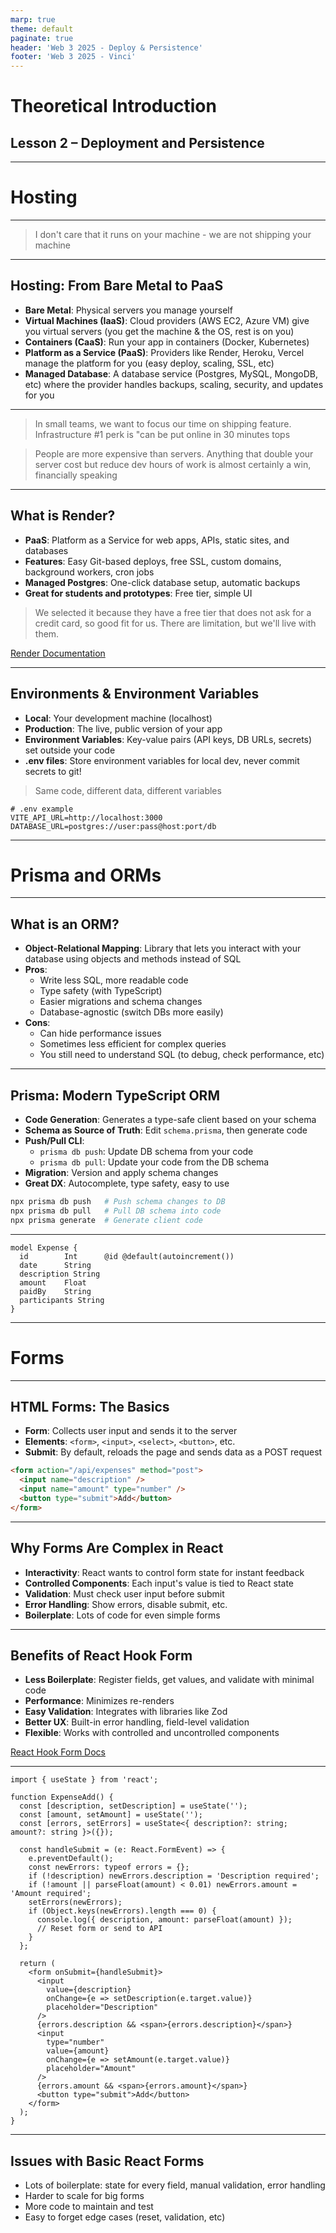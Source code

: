 ```yaml
---
marp: true
theme: default
paginate: true
header: 'Web 3 2025 - Deploy & Persistence'
footer: 'Web 3 2025 - Vinci'
---
```



# Theoretical Introduction

## Lesson 2 – Deployment and Persistence

---

# Hosting

---

> I don't care that it runs on your machine - we are not shipping your machine

---

## Hosting: From Bare Metal to PaaS

- **Bare Metal**: Physical servers you manage yourself
- **Virtual Machines (IaaS)**: Cloud providers (AWS EC2, Azure VM) give you virtual servers (you get the machine & the OS, rest is on you)
- **Containers (CaaS)**: Run your app in containers (Docker, Kubernetes)
- **Platform as a Service (PaaS)**: Providers like Render, Heroku, Vercel manage the platform for you (easy deploy, scaling, SSL, etc)
- **Managed Database**: A database service (Postgres, MySQL, MongoDB, etc) where the provider handles backups, scaling, security, and updates for you

---

> In small teams, we want to focus our time on shipping feature. Infrastructure #1 perk is "can be put online in 30 minutes tops

> People are more expensive than servers. Anything that double your server cost but reduce dev hours of work is almost certainly a win, financially speaking

---

## What is Render?

- **PaaS**: Platform as a Service for web apps, APIs, static sites, and databases
- **Features**: Easy Git-based deploys, free SSL, custom domains, background workers, cron jobs
- **Managed Postgres**: One-click database setup, automatic backups
- **Great for students and prototypes**: Free tier, simple UI

> We selected it because they have a free tier that does not ask for a credit card, so good fit for us. There are limitation, but we'll live with them.

[Render Documentation](https://render.com/docs)

---

## Environments & Environment Variables

- **Local**: Your development machine (localhost)
- **Production**: The live, public version of your app
- **Environment Variables**: Key-value pairs (API keys, DB URLs, secrets) set outside your code
- **.env files**: Store environment variables for local dev, never commit secrets to git!

> Same code, different data, different variables

```env
# .env example
VITE_API_URL=http://localhost:3000
DATABASE_URL=postgres://user:pass@host:port/db
```

---

# Prisma and ORMs

---

## What is an ORM?

- **Object-Relational Mapping**: Library that lets you interact with your database using objects and methods instead of SQL
- **Pros**:
  - Write less SQL, more readable code
  - Type safety (with TypeScript)
  - Easier migrations and schema changes
  - Database-agnostic (switch DBs more easily)
- **Cons**:
  - Can hide performance issues
  - Sometimes less efficient for complex queries
  - You still need to understand SQL (to debug, check performance, etc)

---

## Prisma: Modern TypeScript ORM

- **Code Generation**: Generates a type-safe client based on your schema
- **Schema as Source of Truth**: Edit `schema.prisma`, then generate code
- **Push/Pull CLI**:
  - `prisma db push`: Update DB schema from your code
  - `prisma db pull`: Update your code from the DB schema
- **Migration**: Version and apply schema changes
- **Great DX**: Autocomplete, type safety, easy to use

```bash
npx prisma db push   # Push schema changes to DB
npx prisma db pull   # Pull DB schema into code
npx prisma generate  # Generate client code
```

---

```prisma
model Expense {
  id        Int      @id @default(autoincrement())
  date      String
  description String
  amount    Float
  paidBy    String
  participants String
}
```

---

# Forms

---

## HTML Forms: The Basics

- **Form**: Collects user input and sends it to the server
- **Elements**: `<form>`, `<input>`, `<select>`, `<button>`, etc.
- **Submit**: By default, reloads the page and sends data as a POST request

```html
<form action="/api/expenses" method="post">
  <input name="description" />
  <input name="amount" type="number" />
  <button type="submit">Add</button>
</form>
```

---

## Why Forms Are Complex in React

- **Interactivity**: React wants to control form state for instant feedback
- **Controlled Components**: Each input's value is tied to React state
- **Validation**: Must check user input before submit
- **Error Handling**: Show errors, disable submit, etc.
- **Boilerplate**: Lots of code for even simple forms

---

## Benefits of React Hook Form

- **Less Boilerplate**: Register fields, get values, and validate with minimal code
- **Performance**: Minimizes re-renders
- **Easy Validation**: Integrates with libraries like Zod
- **Better UX**: Built-in error handling, field-level validation
- **Flexible**: Works with controlled and uncontrolled components

[React Hook Form Docs](https://react-hook-form.com/)

---


```tsx
import { useState } from 'react';

function ExpenseAdd() {
  const [description, setDescription] = useState('');
  const [amount, setAmount] = useState('');
  const [errors, setErrors] = useState<{ description?: string; amount?: string }>({});

  const handleSubmit = (e: React.FormEvent) => {
    e.preventDefault();
    const newErrors: typeof errors = {};
    if (!description) newErrors.description = 'Description required';
    if (!amount || parseFloat(amount) < 0.01) newErrors.amount = 'Amount required';
    setErrors(newErrors);
    if (Object.keys(newErrors).length === 0) {
      console.log({ description, amount: parseFloat(amount) });
      // Reset form or send to API
    }
  };

  return (
    <form onSubmit={handleSubmit}>
      <input
        value={description}
        onChange={e => setDescription(e.target.value)}
        placeholder="Description"
      />
      {errors.description && <span>{errors.description}</span>}
      <input
        type="number"
        value={amount}
        onChange={e => setAmount(e.target.value)}
        placeholder="Amount"
      />
      {errors.amount && <span>{errors.amount}</span>}
      <button type="submit">Add</button>
    </form>
  );
}
```

---

## Issues with Basic React Forms

- Lots of boilerplate: state for every field, manual validation, error handling
- Harder to scale for big forms
- More code to maintain and test
- Easy to forget edge cases (reset, validation, etc)


